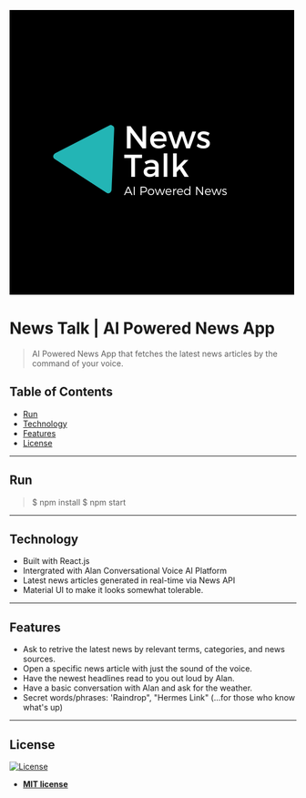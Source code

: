 <a href=""><img src="/src/logo.png" title="News Talk" alt="News Talk Logo"></a>

# News Talk | AI Powered News App

> AI Powered News App that fetches the latest news articles by the command of your voice.


## Table of Contents

- [Run](#run)
- [Technology](#technology)
- [Features](#features)
- [License](#license)

---

## Run

> $ npm install
> $ npm start

---

## Technology

- Built with React.js
- Intergrated with Alan Conversational Voice AI Platform
- Latest news articles generated in real-time via News API
- Material UI to make it looks somewhat tolerable.

---

## Features

- Ask to retrive the latest news by relevant terms, categories, and news sources.
- Open a specific news article with just the sound of the voice.
- Have the newest headlines read to you out loud by Alan.
- Have a basic conversation with Alan and ask for the weather.
- Secret words/phrases: 'Raindrop", "Hermes Link" (...for those who know what's up)

---

## License

[![License](http://img.shields.io/:license-mit-blue.svg?style=flat-square)](http://badges.mit-license.org)

- **[MIT license](http://opensource.org/licenses/mit-license.php)**